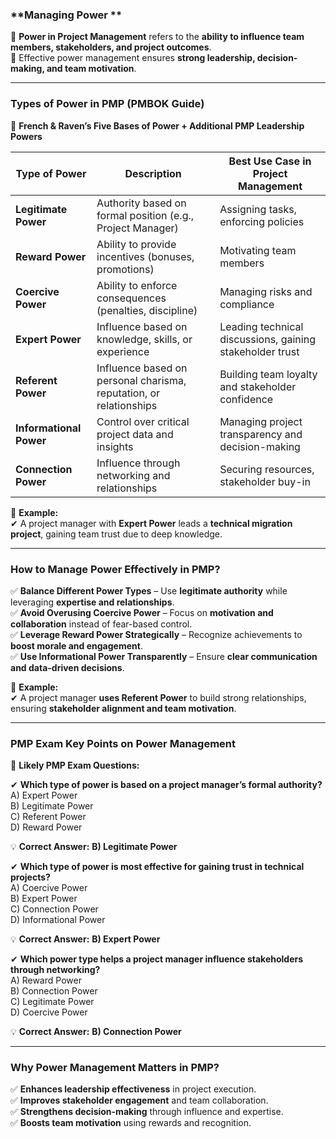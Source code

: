 ### **Managing Power **

🔹 **Power in Project Management** refers to the **ability to influence team members, stakeholders, and project outcomes**.  
🔹 Effective power management ensures **strong leadership, decision-making, and team motivation**.

---

### **Types of Power in PMP (PMBOK Guide)**

📌 **French & Raven’s Five Bases of Power + Additional PMP Leadership Powers**

| **Type of Power**       | **Description**                                                    | **Best Use Case in Project Management**                  |
| ----------------------- | ------------------------------------------------------------------ | -------------------------------------------------------- |
| **Legitimate Power**    | Authority based on formal position (e.g., Project Manager)         | Assigning tasks, enforcing policies                      |
| **Reward Power**        | Ability to provide incentives (bonuses, promotions)                | Motivating team members                                  |
| **Coercive Power**      | Ability to enforce consequences (penalties, discipline)            | Managing risks and compliance                            |
| **Expert Power**        | Influence based on knowledge, skills, or experience                | Leading technical discussions, gaining stakeholder trust |
| **Referent Power**      | Influence based on personal charisma, reputation, or relationships | Building team loyalty and stakeholder confidence         |
| **Informational Power** | Control over critical project data and insights                    | Managing project transparency and decision-making        |
| **Connection Power**    | Influence through networking and relationships                     | Securing resources, stakeholder buy-in                   |

📌 **Example:**  
✔ A project manager with **Expert Power** leads a **technical migration project**, gaining team trust due to deep knowledge.

---

### **How to Manage Power Effectively in PMP?**

✅ **Balance Different Power Types** – Use **legitimate authority** while leveraging **expertise and relationships**.  
✅ **Avoid Overusing Coercive Power** – Focus on **motivation and collaboration** instead of fear-based control.  
✅ **Leverage Reward Power Strategically** – Recognize achievements to **boost morale and engagement**.  
✅ **Use Informational Power Transparently** – Ensure **clear communication and data-driven decisions**.

📌 **Example:**  
✔ A project manager **uses Referent Power** to build strong relationships, ensuring **stakeholder alignment and team motivation**.

---

### **PMP Exam Key Points on Power Management**

📌 **Likely PMP Exam Questions:**

✔ **Which type of power is based on a project manager’s formal authority?**  
A) Expert Power  
B) Legitimate Power  
C) Referent Power  
D) Reward Power

💡 **Correct Answer:** **B) Legitimate Power**

✔ **Which type of power is most effective for gaining trust in technical projects?**  
A) Coercive Power  
B) Expert Power  
C) Connection Power  
D) Informational Power

💡 **Correct Answer:** **B) Expert Power**

✔ **Which power type helps a project manager influence stakeholders through networking?**  
A) Reward Power  
B) Connection Power  
C) Legitimate Power  
D) Coercive Power

💡 **Correct Answer:** **B) Connection Power**

---

### **Why Power Management Matters in PMP?**

✅ **Enhances leadership effectiveness** in project execution.  
✅ **Improves stakeholder engagement** and team collaboration.  
✅ **Strengthens decision-making** through influence and expertise.  
✅ **Boosts team motivation** using rewards and recognition.
